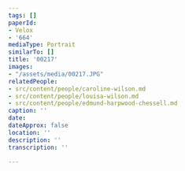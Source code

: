 ```yaml
---
tags: []
paperId:
- Velox
- '664'
mediaType: Portrait
similarTo: []
title: '00217'
images:
- "/assets/media/00217.JPG"
relatedPeople:
- src/content/people/caroline-wilson.md
- src/content/people/louisa-wilson.md
- src/content/people/edmund-harpwood-chessell.md
caption: ''
date: 
dateApprox: false
location: ''
description: ''
transcription: ''

---
```

